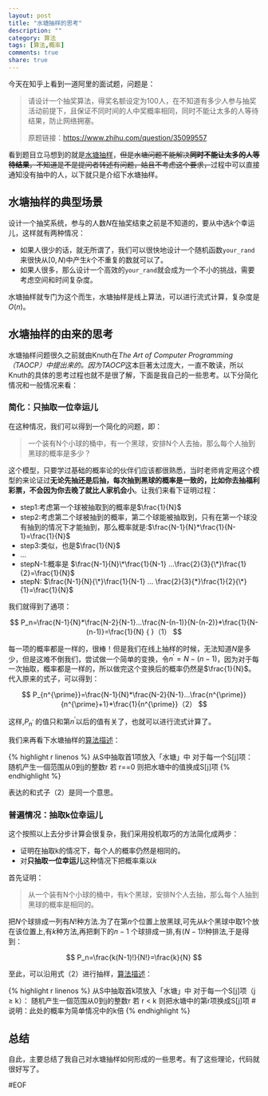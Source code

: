 ```yaml
---
layout: post
title: "水塘抽样的思考"
description: ""
category: 算法
tags: [算法,概率]
comments: true
share: true
---
```


今天在知乎上看到一道阿里的面试题，问题是：

> 请设计一个抽奖算法，得奖名额设定为100人，在不知道有多少人参与抽奖活动前提下，且保证不同时间的人中奖概率相同，同时不能让太多的人等待结果，防止网络拥塞。
>
> 原题链接：https://www.zhihu.com/question/35099557

看到题目立马想到的就是[水塘抽样](https://www.wikiwand.com/zh-hans/%E6%B0%B4%E5%A1%98%E6%8A%BD%E6%A8%A3)，~~但是水塘问题不能解决**同时不能让太多的人等待结果**，不知道是不是提问者转述有问题，姑且不考虑这个要求，~~过程中可以直接通知没有抽中的人，以下就只是介绍下水塘抽样。

## 水塘抽样的典型场景

设计一个抽奖系统，参与的人数$N$在抽奖结束之前是不知道的，要从中选$k$个幸运儿，这样就有两种情况：

- 如果人很少的话，就无所谓了，我们可以很快地设计一个随机函数`your_rand`来很快从$[0,N)$中产生$k$个不重复的数就可以了。
- 如果人很多，那么设计一个高效的`your_rand`就会成为一个不小的挑战，需要考虑空间和时间复杂度。

水塘抽样就专门为这个而生，水塘抽样是线上算法，可以进行流式计算，复杂度是$O(n)$。

## 水塘抽样的由来的思考

水塘抽样问题很久之前就由Knuth在*The Art of Computer Programming（TAOCP）*中提出来的。因为*TAOCP*这本巨著太过庞大，一直不敢读，所以Knuth的具体的思考过程也就不是很了解，下面是我自己的一些思考。以下分简化情况和一般情况来看：

### 简化：只抽取一位幸运儿

在这种情况，我们可以得到一个简化的问题，即：

> 一个装有N个小球的桶中，有一个黑球，安排N个人去抽，那么每个人抽到黑球的概率是多少？

这个模型，只要学过基础的概率论的伙伴们应该都很熟悉，当时老师肯定用这个模型的来论证过**无论先抽还是后抽，每次抽到黑球的概率是一致的，比如你去抽福利彩票，不会因为你去晚了就比人家机会小**。让我们来看下证明过程：

- step1:考虑第一个球被抽取到的概率是$\frac{1}{N}$
- step2:考虑第二个球被抽到的概率，第二个球能被抽取到，只有在第一个球没有抽到的情况下才能抽到，那么概率就是:$\frac{N-1}{N}*\frac{1}{N-1}=\frac{1}{N}$
- step3:类似，也是$\frac{1}{N}$
- ...
- stepN-1:概率是 $\frac{N-1}{N}\*\frac{1}{N-1} ...\frac{2}{3}{\*}\frac{1}{2}=\frac{1}{N}$
- stepN: $\frac{N-1}{N}{\*}\frac{1}{N-1} ... \frac{2}{3}{*}\frac{1}{2}{\*}{1}=\frac{1}{N}$


我们就得到了通项：


$$
P_n=\frac{N-1}{N}*\frac{N-2}{N-1}...\frac{N-(n-1)}{N-(n-2)}*\frac{1}{N-(n-1)}=\frac{1}{N}      {                    }（1）
$$


每一项的概率都是一样的，很棒！但是我们在线上抽样的时候，无法知道$N$是多少，但是这难不倒我们，尝试做一个简单的变换，令$n^{\prime}=N-(n-1)$，因为对于每一次抽取，概率都是一样的，所以做完这个变换后的概率仍然是$\frac{1}{N}$。代入原来的式子，可以得到：


$$
P_{n^{\prime}}=\frac{N-1}{N}*\frac{N-2}{N-1}...\frac{n^{\prime}}{n^{\prime}+1}*\frac{1}{n^{\prime}}（2）
$$


这样,$P_{n^{\prime}}$ 的值只和第$n^{\prime}$以后的值有关了，也就可以进行流式计算了。

我们来再看下水塘抽样的[算法描述](https://www.wikiwand.com/zh-hans/%E6%B0%B4%E5%A1%98%E6%8A%BD%E6%A8%A3)：

{% highlight r linenos %}
从S中抽取首1项放入「水塘」中
对于每一个S[j]项：
   随机产生一個范围从0到j的整数r
   若 r==0 则把水塘中的值换成S[j]项
{%  endhighlight %}


表达的和式子（2）是同一个意思。

### 普遍情况：抽取k位幸运儿

这个按照以上去分步计算会很复杂，我们采用投机取巧的方法简化成两步：

- 证明在抽取k的情况下，每个人的概率仍然是相同的。
- 对**只抽取一位幸运儿**这种情况下把概率乘以$k$

首先证明：

> 从一个装有N个小球的桶中，有k个黑球，安排N个人去抽，那么每个人抽到黑球的概率是相同的。

把$N$个球排成一列有$N!$种方法.为了在第$n$个位置上放黑球,可先从$k$个黑球中取1个放在该位置上,有$k$种方法,再把剩下的$n-1$ 个球排成一排,有$(N-1)!$种排法,于是得到：


$$
P_n=\frac{k(N-1)!}{N!}=\frac{k}{N}
$$


至此，可以沿用式（2）进行抽样，[算法描述](https://www.wikiwand.com/zh-hans/%E6%B0%B4%E5%A1%98%E6%8A%BD%E6%A8%A3)：

{% highlight r linenos %}
从S中抽取首k项放入「水塘」中
对于每一个S[j]项（j ≥ k）：
   随机产生一個范围从0到j的整数r
   若 r < k 则把水塘中的第r项换成S[j]项    #说明：此处的概率为简单情况中的k倍
{%  endhighlight %}

## 总结

自此，主要总结了我自己对水塘抽样如何形成的一些思考。有了这些理论，代码就很好写了。



#EOF
